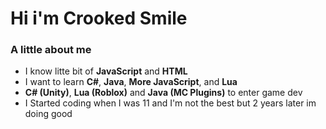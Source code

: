 # Hi i'm **Crooked Smile**
### A little about me

* I know litte bit of **JavaScript** and **HTML**
* I want to learn **C#**, **Java**, **More JavaScript**, and **Lua**
* **C# (Unity)**, **Lua (Roblox)** and **Java (MC Plugins)** to enter game dev
* I Started coding when I was 11 and I'm not the best but 2 years later im doing good

